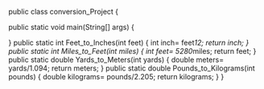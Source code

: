 public class conversion_Project 
{

public static void main(String[] args) 
{

}
public static int Feet_to_Inches(int feet)
{
 int inch= feet*12;
 return inch;
}
public static int Miles_to_Feet(int miles)
{
 int feet= 5280*miles;
 return feet;
 }
public static double Yards_to_Meters(int yards)
{
 double meters= yards/1.094;
 return meters;
}
public static double Pounds_to_Kilograms(int pounds)
{
 double kilograms= pounds/2.205;
 return kilograms;
}
}
